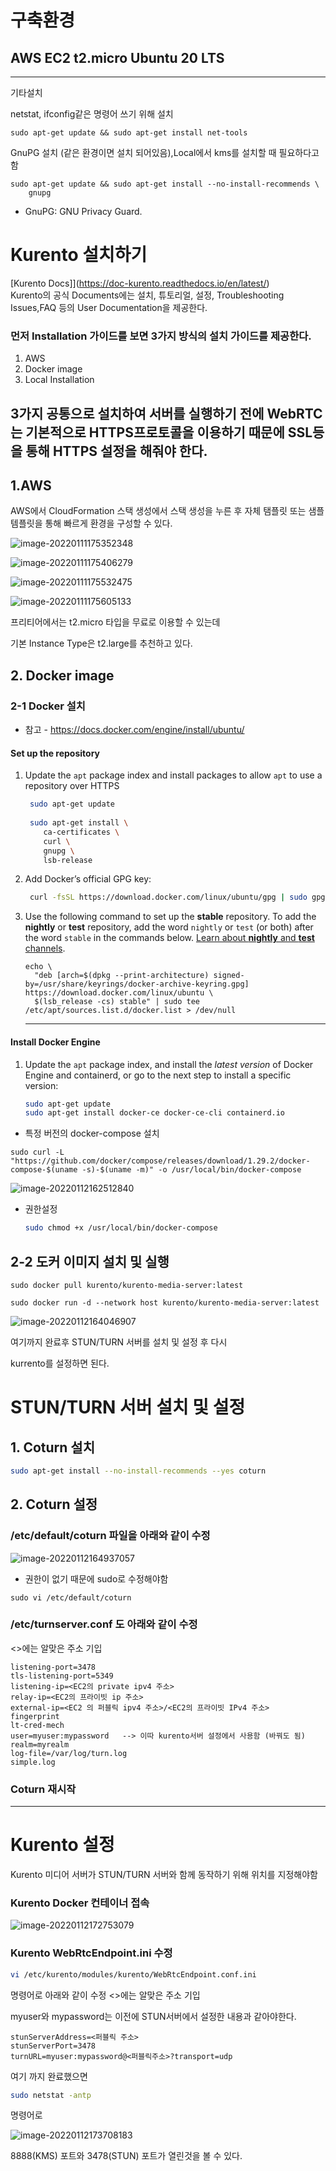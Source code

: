 

# 구축환경

## AWS EC2 t2.micro Ubuntu 20 LTS

----------------------------------

기타설치

netstat, ifconfig같은 명령어 쓰기 위해 설치

```
sudo apt-get update && sudo apt-get install net-tools 
```



GnuPG 설치 (같은 환경이면 설치 되어있음),Local에서 kms를 설치할 때 필요하다고 함

```
sudo apt-get update && sudo apt-get install --no-install-recommends \
    gnupg
```

+ GnuPG: GNU Privacy Guard.



# Kurento 설치하기



[Kurento Docs]](https://doc-kurento.readthedocs.io/en/latest/)     
Kurento의 공식 Documents에는 설치, 튜토리얼, 설정, Troubleshooting Issues,FAQ 등의 User Documentation을 제공한다.      

### 먼저 Installation 가이드를 보면 3가지 방식의 설치 가이드를 제공한다.

1. AWS
2. Docker image
3. Local Installation    

3가지 공통으로 설치하여 서버를 실행하기 전에 WebRTC는 기본적으로 HTTPS프로토콜을 이용하기 때문에 SSL등을 통해 HTTPS 설정을 해줘야 한다.     
-----------------------------------------------



## 1.AWS

AWS에서 CloudFormation 스택 생성에서 스택 생성을 누른 후 자체 탬플릿 또는 샘플 템플릿을 통해 빠르게 환경을 구성할 수 있다.



![image-20220111175352348](https://raw.githubusercontent.com/rudy0103/save-image-repo/master/img/image-20220111175352348.png)

![image-20220111175406279](https://raw.githubusercontent.com/rudy0103/save-image-repo/master/img/image-20220111175406279.png)

![image-20220111175532475](https://raw.githubusercontent.com/rudy0103/save-image-repo/master/img/image-20220111175532475.png)

![image-20220111175605133](https://raw.githubusercontent.com/rudy0103/save-image-repo/master/img/image-20220111175605133.png)



프리티어에서는 t2.micro 타입을 무료로 이용할 수 있는데

기본 Instance Type은 t2.large를 추천하고 있다.



## 2. Docker image



### 2-1 Docker 설치

- 참고 - https://docs.docker.com/engine/install/ubuntu/

#### Set up the repository

1. Update the `apt` package index and install packages to allow `apt` to use a repository over HTTPS

   ```bash
    sudo apt-get update
    
    sudo apt-get install \
       ca-certificates \
       curl \
       gnupg \
       lsb-release
   ```

   

2. Add Docker’s official GPG key:

   ```bash
    curl -fsSL https://download.docker.com/linux/ubuntu/gpg | sudo gpg --dearmor -o /usr/share/keyrings/docker-archive-keyring.gpg
   ```

   

3. Use the following command to set up the **stable** repository. To add the **nightly** or **test** repository, add the word `nightly` or `test` (or both) after the word `stable` in the commands below. [Learn about **nightly** and **test** channels](https://docs.docker.com/engine/install/).

   ```
   echo \
     "deb [arch=$(dpkg --print-architecture) signed-by=/usr/share/keyrings/docker-archive-keyring.gpg] https://download.docker.com/linux/ubuntu \
     $(lsb_release -cs) stable" | sudo tee /etc/apt/sources.list.d/docker.list > /dev/null
   ```

   -------------------------------------

#### Install Docker Engine

 1. Update the `apt` package index, and install the *latest version* of Docker Engine and containerd, or go to the next step to install a specific version:

    ```bash
    sudo apt-get update
    sudo apt-get install docker-ce docker-ce-cli containerd.io
    ```



+ 특정 버전의 docker-compose 설치

```
sudo curl -L "https://github.com/docker/compose/releases/download/1.29.2/docker-compose-$(uname -s)-$(uname -m)" -o /usr/local/bin/docker-compose
```

![image-20220112162512840](https://raw.githubusercontent.com/rudy0103/save-image-repo/master/img/image-20220112162512840.png)



+ 권한설정

  ```bash
  sudo chmod +x /usr/local/bin/docker-compose
  ```

  

## 2-2 도커 이미지 설치 및 실행

```
sudo docker pull kurento/kurento-media-server:latest

sudo docker run -d --network host kurento/kurento-media-server:latest
```

![image-20220112164046907](https://raw.githubusercontent.com/rudy0103/save-image-repo/master/img/image-20220112164046907.png)

여기까지 완료후 STUN/TURN 서버를 설치 및 설정 후 다시

kurrento를 설정하면 된다.



# STUN/TURN 서버 설치 및 설정



## 1. Coturn 설치

```bash
sudo apt-get install --no-install-recommends --yes coturn
```



## 2. Coturn 설정

### /etc/default/coturn 파일을 아래와 같이 수정



![image-20220112164937057](https://raw.githubusercontent.com/rudy0103/save-image-repo/master/img/image-20220112164937057.png)

+ 권한이 없기 때문에 sudo로 수정해야함

```
sudo vi /etc/default/coturn
```

### /etc/turnserver.conf 도 아래와 같이 수정

<>에는 알맞은 주소 기입

```
listening-port=3478
tls-listening-port=5349
listening-ip=<EC2의 private ipv4 주소>
relay-ip=<EC2의 프라이빗 ip 주소>
external-ip=<EC2 의 퍼블릭 ipv4 주소>/<EC2의 프라이빗 IPv4 주소>
fingerprint
lt-cred-mech
user=myuser:mypassword   --> 이따 kurento서버 설정에서 사용함 (바꿔도 됨)
realm=myrealm 
log-file=/var/log/turn.log
simple.log
```



### Coturn 재시작

-------------------------------------------------------------

# Kurento 설정

Kurento 미디어 서버가 STUN/TURN 서버와 함께 동작하기 위해 위치를 지정해야함



### Kurento Docker 컨테이너 접속



![image-20220112172753079](https://raw.githubusercontent.com/rudy0103/save-image-repo/master/img/image-20220112172753079.png)



### Kurento WebRtcEndpoint.ini 수정

```bash
vi /etc/kurento/modules/kurento/WebRtcEndpoint.conf.ini
```

명령어로 아래와 같이 수정 <>에는 알맞은 주소 기입 

myuser와 mypassword는 이전에 STUN서버에서 설정한 내용과 같아야한다.

```text
stunServerAddress=<퍼블릭 주소>
stunServerPort=3478
turnURL=myuser:mypassword@<퍼블릭주소>?transport=udp
```



여기 까지 완료했으면

```bash
sudo netstat -antp
```

명령어로



![image-20220112173708183](https://raw.githubusercontent.com/rudy0103/save-image-repo/master/img/image-20220112173708183.png)



8888(KMS) 포트와 3478(STUN) 포트가 열린것을 볼 수 있다.





